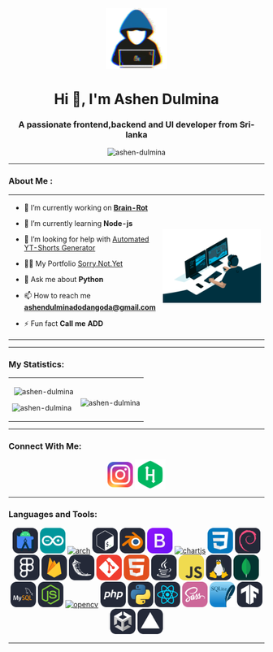 <p align="center"><img src="https://github.com/Ashen-Dulmina/Ashen-Dulmina/blob/main/img/about_me.gif" width="120px"/></p>

<h1 align="center">Hi 👋, I'm Ashen Dulmina</h1>
<h3 align="center">A passionate frontend,backend and UI developer from Sri-lanka</h3>

<p align="center"> <img src="https://komarev.com/ghpvc/?username=ashen-dulmina&label=Github%20Profile%20views&color=c80e58&style=flat-square" alt="ashen-dulmina" /> </p>

---

### About Me :

<table align="center">
<tr border='none'>
<td width="50%" align="left">

  - 🔭 I’m currently working on [**Brain-Rot**](https://github.com/Ashen-Dulmina/Brain-Rot)

- 🌱 I’m currently learning **Node-js**

- 🤝 I’m looking for help with [Automated YT-Shorts Generator](https://github.com/Ashen-Dulmina/Auto-YT-Shorts-Generator)

- 👨‍💻 My Portfolio [Sorry.Not.Yet](Sorry.Not.Yet)

- 💬 Ask me about **Python**

- 📫 How to reach me **ashendulminadodangoda@gmail.com**

- ⚡ Fun fact **Call me ADD**
</td>
<td width="50%" align="center">
  <img src="https://github.com/Ashen-Dulmina/Ashen-Dulmina/blob/main/img/vibe.gif" width=500/>
</td>
</tr>
</table>

---

### My Statistics:

<table align="center">
<tr border="none">
<td align="left">
  <p>&nbsp;<img align="center" src="https://github-readme-stats.vercel.app/api?username=ashen-dulmina&show_icons=true&theme=tokyonight" alt="ashen-dulmina" /></p>

  <p><img align="center" src="https://github-readme-streak-stats.herokuapp.com/?user=ashen-dulmina&theme=tokyonight" alt="ashen-dulmina" /></p>
</td>
<td align="center">
  <p><img align="right" src="https://github-readme-stats.vercel.app/api/top-langs?username=ashen-dulmina&show_icons=true&theme=tokyonight&layout=compact" alt="ashen-dulmina" /></p>

</td>
</tr>
</table>

---

### Connect With Me:

<p align="center">
  <a href="https://instagram.com/ashen_dulmina" target="blank"><img align="center" src="https://github.com/tandpfun/skill-icons/blob/main/icons/Instagram.svg" alt="ashen_dulmina" height="50" width="50" /></a>
  <a href="https://www.hackerrank.com/profile/ashendulminadod1" target="blank"><img align="center" src="https://github.com/Ashen-Dulmina/Ashen-Dulmina/blob/main/img/hackerrank.png" alt="ashen_dulmina" height="60" width="60" /></a>
</p>

---

### Languages and Tools:
<p align="center"> 
  <a href="https://developer.android.com" target="blank" rel="noreferrer"><img src="https://github.com/tandpfun/skill-icons/blob/main/icons/AndroidStudio-Dark.svg" alt="android" width="50" height="50"/></a> 
  <a href="https://www.arduino.cc/" target="blank" rel="noreferrer"><img src="https://github.com/tandpfun/skill-icons/blob/main/icons/Arduino.svg" alt="arduino" width="50" height="50"/></a> 
  <a href="https://archlinux.org/" target="blank" rel="noreferrer"><img src="https://github.com/tandpfun/skill-icons/blob/main/icons/Arch-Dark.svg" alt="arch" width="50" height="50"/></a> 
  <a href="https://www.gnu.org/software/bash/" target="blank" rel="noreferrer"><img src="https://github.com/tandpfun/skill-icons/blob/main/icons/Bash-Dark.svg" alt="bash" width="50" height="50"/></a> 
  <a href="https://www.blender.org/" target="blank" rel="noreferrer"><img src="https://github.com/tandpfun/skill-icons/blob/main/icons/Blender-Dark.svg" alt="blender" width="50" height="50"/></a> 
  <a href="https://getbootstrap.com" target="blank" rel="noreferrer"><img src="https://github.com/tandpfun/skill-icons/blob/main/icons/Bootstrap.svg" alt="bootstrap" width="50" height="50"/></a> 
  <a href="https://www.chartjs.org" target="blank" rel="noreferrer"><img src="https://www.chartjs.org/media/logo-title.svg" alt="chartjs" width="50" height="50"/></a> 
  <a href="https://www.w3schools.com/css/" target="blank" rel="noreferrer"><img src="https://github.com/tandpfun/skill-icons/blob/main/icons/CSS.svg" alt="css3" width="50" height="50"/></a>
  <a href="https://www.debian.org/" target="blank" rel="noreferrer"><img src="https://github.com/tandpfun/skill-icons/blob/main/icons/Debian-Dark.svg" alt="debian" width="50" height="50"/></a>
  <a href="https://www.figma.com/" target="blank" rel="noreferrer"><img src="https://github.com/tandpfun/skill-icons/blob/main/icons/Figma-Dark.svg" alt="figma" width="50" height="50"/></a> 
  <a href="https://firebase.google.com/" target="blank" rel="noreferrer"><img src="https://github.com/tandpfun/skill-icons/blob/main/icons/Firebase-Dark.svg" alt="firebase" width="50" height="50"/></a> 
  <a href="https://flask.palletsprojects.com/" target="blank" rel="noreferrer"><img src="https://github.com/tandpfun/skill-icons/blob/main/icons/Flask-Dark.svg" alt="flask" width="50" height="50"/></a> 
  <a href="https://git-scm.com/" target="blank" rel="noreferrer"><img src="https://github.com/tandpfun/skill-icons/blob/main/icons/Git.svg" alt="git" width="50" height="50"/></a> 
  <a href="https://www.w3.org/html/" target="blank" rel="noreferrer"><img src="https://github.com/tandpfun/skill-icons/blob/main/icons/HTML.svg" alt="html5" width="50" height="50"/></a> 
  <a href="https://www.java.com" target="blank" rel="noreferrer"><img src="https://github.com/tandpfun/skill-icons/blob/main/icons/Java-Dark.svg" alt="java" width="50" height="50"/></a> 
  <a href="https://developer.mozilla.org/en-US/docs/Web/JavaScript" target="blank" rel="noreferrer"><img src="https://github.com/tandpfun/skill-icons/blob/main/icons/JavaScript.svg" alt="javascript" width="50" height="50"/></a> 
  <a href="https://www.linux.org/" target="blank" rel="noreferrer"><img src="https://github.com/tandpfun/skill-icons/blob/main/icons/Linux-Dark.svg" alt="linux" width="50" height="50"/></a> 
  <a href="https://www.mongodb.com/" target="blank" rel="noreferrer"><img src="https://github.com/tandpfun/skill-icons/blob/main/icons/MongoDB.svg" alt="mongodb" width="50" height="50"/></a> 
  <a href="https://www.mysql.com/" target="_blank" rel="noreferrer"><img src="https://github.com/tandpfun/skill-icons/blob/main/icons/MySQL-Dark.svg" alt="mysql" width="50" height="50"/></a> 
  <a href="https://nodejs.org" target="_blank" rel="noreferrer"><img src="https://github.com/tandpfun/skill-icons/blob/main/icons/NodeJS-Dark.svg" alt="nodejs" width="50" height="50"/></a> 
  <a href="https://opencv.org/" target="_blank" rel="noreferrer"><img src="https://github.com/tandpfun/skill-icons/blob/main/icons/OpenCV-Dark.svg" alt="opencv" width="50" height="50"/></a> 
  <a href="https://www.php.net" target="_blank" rel="noreferrer"><img src="https://github.com/tandpfun/skill-icons/blob/main/icons/PHP-Dark.svg" alt="php" width="50" height="50"/></a> 
  <a href="https://www.python.org" target="_blank" rel="noreferrer"><img src="https://github.com/tandpfun/skill-icons/blob/main/icons/Python-Dark.svg" alt="python" width="50" height="50"/></a> 
  <a href="https://reactjs.org/" target="_blank" rel="noreferrer"><img src="https://github.com/tandpfun/skill-icons/blob/main/icons/React-Dark.svg" alt="react" width="50" height="50"/></a> 
  <a href="https://sass-lang.com" target="_blank" rel="noreferrer"><img src="https://github.com/tandpfun/skill-icons/blob/main/icons/Sass.svg" alt="sass" width="50" height="50"/></a>
  <a href="https://www.sqlite.org/" target="_blank" rel="noreferrer"><img src="https://github.com/tandpfun/skill-icons/blob/main/icons/SQLite.svg" alt="sqlite" width="50" height="50"/></a> 
  <a href="https://www.tensorflow.org" target="_blank" rel="noreferrer"><img src="https://github.com/tandpfun/skill-icons/blob/main/icons/TensorFlow-Dark.svg" alt="tensorflow" width="50" height="50"/></a> 
  <a href="https://unity.com/" target="_blank" rel="noreferrer"><img src="https://github.com/tandpfun/skill-icons/blob/main/icons/Unity-Dark.svg" alt="unity" width="50" height="50"/></a>
  <a href="https://vercel.com/" target="_blank" rel="noreferrer"><img src="https://github.com/tandpfun/skill-icons/blob/main/icons/Vercel-Dark.svg" alt="vercel" width="50" height="50"/></a> </p>

---
